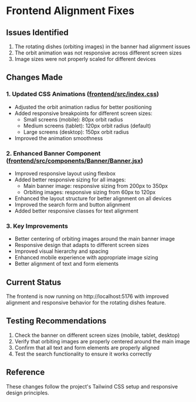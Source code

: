 # Frontend Alignment Fixes

## Issues Identified

1. The rotating dishes (orbiting images) in the banner had alignment issues
2. The orbit animation was not responsive across different screen sizes
3. Image sizes were not properly scaled for different devices

## Changes Made

### 1. Updated CSS Animations ([frontend/src/index.css](file:///Users/quick/Downloads/FOODIEFRENZY/frontend/src/index.css))

- Adjusted the orbit animation radius for better positioning
- Added responsive breakpoints for different screen sizes:
  - Small screens (mobile): 80px orbit radius
  - Medium screens (tablet): 120px orbit radius (default)
  - Large screens (desktop): 150px orbit radius
- Improved the animation smoothness

### 2. Enhanced Banner Component ([frontend/src/components/Banner/Banner.jsx](file:///Users/quick/Downloads/FOODIEFRENZY/frontend/src/components/Banner/Banner.jsx))

- Improved responsive layout using flexbox
- Added better responsive sizing for all images:
  - Main banner image: responsive sizing from 200px to 350px
  - Orbiting images: responsive sizing from 60px to 120px
- Enhanced the layout structure for better alignment on all devices
- Improved the search form and button alignment
- Added better responsive classes for text alignment

### 3. Key Improvements

- Better centering of orbiting images around the main banner image
- Responsive design that adapts to different screen sizes
- Improved visual hierarchy and spacing
- Enhanced mobile experience with appropriate image sizing
- Better alignment of text and form elements

## Current Status

The frontend is now running on http://localhost:5176 with improved alignment and responsive behavior for the rotating dishes feature.

## Testing Recommendations

1. Check the banner on different screen sizes (mobile, tablet, desktop)
2. Verify that orbiting images are properly centered around the main image
3. Confirm that all text and form elements are properly aligned
4. Test the search functionality to ensure it works correctly

## Reference

These changes follow the project's Tailwind CSS setup and responsive design principles.
